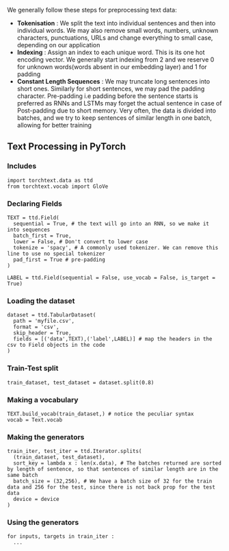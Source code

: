 We generally follow these steps for preprocessing text data:
* **Tokenisation** : We split the text into individual sentences and then into individual words. We may also remove small words, numbers, unknown characters, punctuations, URLs and change everything to small case, depending on our application
* **Indexing** : Assign an index to each unique word. This is its one hot encoding vector. We generally start indexing from 2 and we reserve 0 for unknown words(words absent in our embedding layer) and 1 for padding
* **Constant Length Sequences** : We may truncate long sentences into short ones. Similarly for short sentences, we may pad the padding character. Pre-padding i.e padding before the sentence starts is preferred as RNNs and LSTMs may forget the actual sentence in case of Post-padding due to short memory. Very often, the data is divided into batches, and we try to keep sentences of similar length in one batch, allowing for better training

## Text Processing in PyTorch
### Includes
```
import torchtext.data as ttd
from torchtext.vocab import GloVe
```
### Declaring Fields
```
TEXT = ttd.Field(
  sequential = True, # the text will go into an RNN, so we make it into sequences
  batch_first = True,
  lower = False, # Don't convert to lower case
  tokenize = 'spacy', # A commonly used tokenizer. We can remove this line to use no special tokenizer
  pad_first = True # pre-padding
)
```
```
LABEL = ttd.Field(sequential = False, use_vocab = False, is_target = True)
```
### Loading the dataset
```
dataset = ttd.TabularDataset(
  path = 'myfile.csv',
  format = 'csv',
  skip_header = True,
  fields = [('data',TEXT),('label',LABEL)] # map the headers in the csv to Field objects in the code
)
```
### Train-Test split
```
train_dataset, test_dataset = dataset.split(0.8)
```
### Making a vocabulary
```
TEXT.build_vocab(train_dataset,) # notice the peculiar syntax
vocab = Text.vocab
```
### Making the generators
```
train_iter, test_iter = ttd.Iterator.splits(
  (train_dataset, test_dataset), 
  sort_key = lambda x : len(x.data), # The batches returned are sorted by length of sentence, so that sentences of similar length are in the same batch
  batch_size = (32,256), # We have a batch size of 32 for the train data and 256 for the test, since there is not back prop for the test data
  device = device
)
```
### Using the generators
```
for inputs, targets in train_iter :
  ...
```
